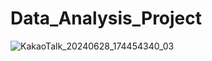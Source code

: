 # Data_Analysis_Project

![KakaoTalk_20240628_174454340_03](https://github.com/NICESONY/Data_Analysis_Project/assets/106459423/83e16f82-911a-4fe5-bd94-9f8343a456aa)
